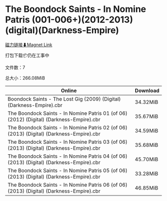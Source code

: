 # The Boondock Saints - In Nomine Patris (001-006+)(2012-2013)(digital)(Darkness-Empire)

[磁力链接⬇Magnet Link](magnet:?xt=urn:btih:6a1b86635fcbf1659879d5dd2c32b88df297567e&dn=The%20Boondock%20Saints%20-%20In%20Nomine%20Patris%20%28001-006%2B%29%282012-2013%29%28digital%29%28Darkness-Empire%29)

打包下载📦仍在工事中

文件数：7

总大小：266.08MiB

Online | Download
--- | ---
Boondock Saints - The Lost Gig (2009) (Digital) (Darkness-Empire).cbr | 34.32MiB
The Boondock Saints - In Nomine Patris 01 (of 06) (2012) (Digital) (Darkness-Empire).cbr | 35.67MiB
The Boondock Saints - In Nomine Patris 02 (of 06) (2013) (Digital) (Darkness-Empire).cbr | 34.59MiB
The Boondock Saints - In Nomine Patris 03 (of 06) (2013) (Digital) (Darkness-Empire).cbr | 35.68MiB
The Boondock Saints - In Nomine Patris 04 (of 06) (2013) (Digital) (Darkness-Empire).cbr | 45.70MiB
The Boondock Saints - In Nomine Patris 05 (of 06) (2013) (Digital) (Darkness-Empire).cbr | 33.28MiB
The Boondock Saints - In Nomine Patris 06 (of 06) (2013) (Digital) (Darkness-Empire).cbr | 46.85MiB